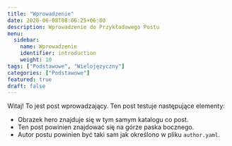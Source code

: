 ```yaml
---
title: "Wprowadzenie"
date: 2020-06-08T08:06:25+06:00
description: Wprowadzenie do Przykładowego Postu
menu:
  sidebar:
    name: Wprowadzenie
    identifier: introduction
    weight: 10
tags: ["Podstawowe", "Wielojęzyczny"]
categories: ["Podstawowe"]
featured: true
draft: false
---
```


Witaj! To jest post wprowadzający. Ten post testuje następujące elementy:

- Obrazek hero znajduje się w tym samym katalogu co post.
- Ten post powinien znajdować się na górze paska bocznego.
- Autor postu powinien być taki sam jak określono w pliku `author.yaml`.